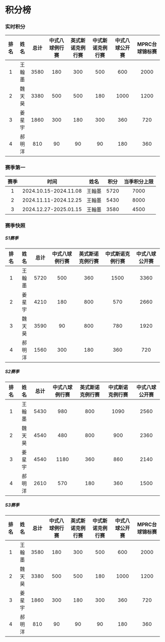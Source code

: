 # 积分榜

### 实时积分

| 排名 | 姓名   | 总计 | 中式八球例行赛 | 英式斯诺克例行赛 | 中式斯诺克例行赛 | 中式八球公开赛 | MPRC台球锦标赛 |
| :--: | :---: | :--: | :----------: | :-------------: | :-------------: | :----------:  | :-----------: |
| 1    | 王翰墨 | 3580 | 180          | 300             | 500             | 600          | 2000         |
| 2    | 魏天昊 | 3380 | 500          | 500             | 180             | 1000         | 1200         |
| 3    | 姜星宇 | 1860 | 300          | 180             | 300             | 360          | 720          |
| 4    | 郝明洋 | 810  | 90           | 90              | 90              | 180          | 360          |

### 赛季第一

| 赛季 | 时间                  | 姓名   | 积分 | 当季积分上限  |
| :--: | :------------------: | :----: | :--: | :----------: |
| 1    | 2024.10.15-2024.11.08 | 王翰墨 | 5720 | 7000         |
| 2    | 2024.11.11-2024.12.25 | 王翰墨 | 5430 | 8000         |
| 3    | 2024.12.27-2025.01.15 | 王翰墨 | 3580 | 4500         |

### 赛季快照

##### S1赛季

| 排名 | 姓名   | 总计 | 中式八球例行赛 | 英式斯诺克例行赛 | 中式斯诺克例行赛 | 中式八球公开赛 |
| :--: | :---: | :--: | :----------: | :-------------: | :-------------: | :----------:  |
| 1    | 王翰墨 | 5720 | 500          | 360             | 1500            | 3360         |
| 2    | 姜星宇 | 4210 | 180          | 800             | 570             | 2660         |
| 3    | 魏天昊 | 3590 | 90           | 800             | 780             | 1920         |
| 4    | 郝明洋 | 1560 | 300          | 180             | 360             | 720          |

##### S2赛季

| 排名 | 姓名   | 总计 | 中式八球例行赛 | 英式斯诺克例行赛 | 中式斯诺克例行赛 | 中式八球公开赛 |
| :--: | :---: | :--: | :----------: | :-------------: | :-------------: | :----------:  |
| 1    | 王翰墨 | 5430 | 980          | 800             | 1090            | 2560         |
| 2    | 魏天昊 | 4540 | 480          | 800             | 900             | 2360         |
| 3    | 姜星宇 | 4540 | 1180         | 360             | 860             | 2140         |
| 4    | 郝明洋 | 2610 | 570          | 180             | 360             | 1500         |

##### S3赛季

| 排名 | 姓名   | 总计 | 中式八球例行赛 | 英式斯诺克例行赛 | 中式斯诺克例行赛 | 中式八球公开赛 | MPRC台球锦标赛 |
| :--: | :---: | :--: | :----------: | :-------------: | :-------------: | :----------:  | :-----------: |
| 1    | 王翰墨 | 3580 | 180          | 300             | 500             | 600          | 2000         |
| 2    | 魏天昊 | 3380 | 500          | 500             | 180             | 1000         | 1200         |
| 3    | 姜星宇 | 1860 | 300          | 180             | 300             | 360          | 720          |
| 4    | 郝明洋 | 810  | 90           | 90              | 90              | 180          | 360          |